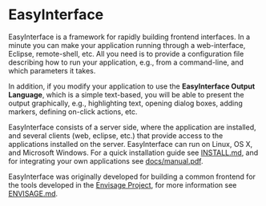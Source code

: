 # EasyInterface

EasyInterface is a framework for rapidly building frontend interfaces. In a minute you can make your application running through a web-interface, Eclipse, remote-shell, etc. All you need is to provide a configuration file describing how to run your application, e.g., from a command-line, and which parameters it takes.

In addition, if you modify your application to use the **EasyInterface Output Language**, which is a simple text-based, you will be able to present the output graphically, e.g., highlighting text, opening dialog boxes, adding markers, defining on-click actions, etc.

EasyInterface consists of a server side, where the application are installed, and several clients (web, eclipse, etc.) that provide access to the applications installed on the server. EasyInterface can run on Linux, OS X, and Microsoft Windows. For a quick installation guide see [INSTALL.md](INSTALL.md), and for integrating your own applications see [docs/manual.pdf](docs/manual.pdf).

EasyInterface was originally developed for building a common frontend for the tools developed in the [Envisage Project](http://www.envisage-project.eu), for more information see [ENVISAGE.md](ENVISAGE.md).
